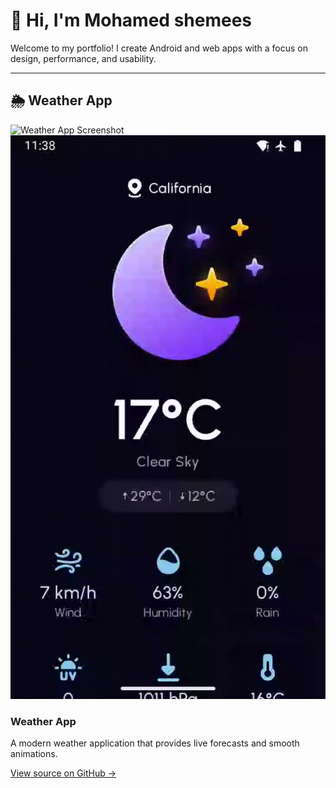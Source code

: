 # 👋 Hi, I'm Mohamed shemees
Welcome to my portfolio! I create Android and web apps with a focus on design, performance, and usability.

---

## 🌦️ Weather App
<div class="project">
  <div class="mockup">
    <img src="assets/weather_mockup.png" alt="Weather App Screenshot" class="app-image">
    <img src="assets/weather_demo.gif" alt="Weather App Demo" class="app-gif">
  </div>
  <div class="project-info">
    <h3>Weather App</h3>
    <p>A modern weather application that provides live forecasts and smooth animations.</p>
    <p><a href="https://github.com/yourusername/weather-app" target="_blank">View source on GitHub →</a></p>
  </div>
</div>

<link rel="stylesheet" href="assets/css/style.css">
